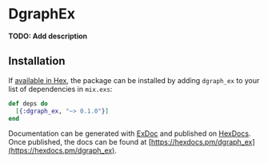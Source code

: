 # DgraphEx

**TODO: Add description**

## Installation

If [available in Hex](https://hex.pm/docs/publish), the package can be installed
by adding `dgraph_ex` to your list of dependencies in `mix.exs`:

```elixir
def deps do
  [{:dgraph_ex, "~> 0.1.0"}]
end
```

Documentation can be generated with [ExDoc](https://github.com/elixir-lang/ex_doc)
and published on [HexDocs](https://hexdocs.pm). Once published, the docs can
be found at [https://hexdocs.pm/dgraph_ex](https://hexdocs.pm/dgraph_ex).

